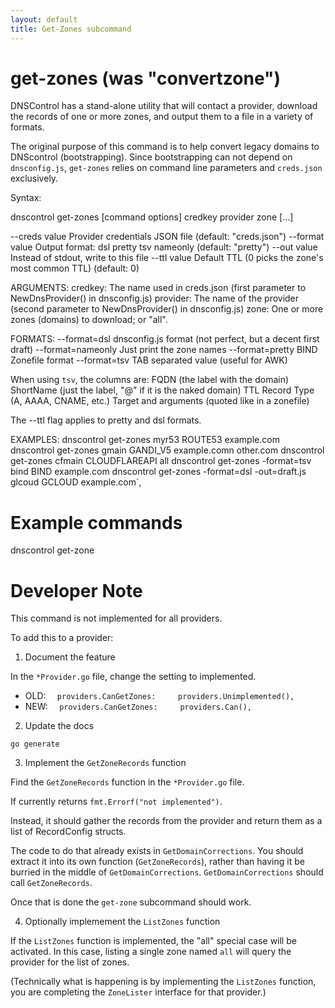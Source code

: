 ```yaml
---
layout: default
title: Get-Zones subcommand
---
```


# get-zones (was "convertzone")

DNSControl has a stand-alone utility that will contact a provider,
download the records of one or more zones, and output them to a file
in a variety of formats.

The original purpose of this command is to help convert legacy domains
to DNScontrol (bootstrapping).  Since bootstrapping can not depend on
`dnsconfig.js`, `get-zones` relies on command line parameters and
`creds.json` exclusively.

Syntax:

   dnscontrol get-zones [command options] credkey provider zone [...]

   --creds value   Provider credentials JSON file (default: "creds.json")
   --format value  Output format: dsl pretty tsv nameonly (default: "pretty")
   --out value     Instead of stdout, write to this file
   --ttl value     Default TTL (0 picks the zone's most common TTL) (default: 0)

ARGUMENTS:
   credkey:  The name used in creds.json (first parameter to NewDnsProvider() in dnsconfig.js)
   provider: The name of the provider (second parameter to NewDnsProvider() in dnsconfig.js)
   zone:     One or more zones (domains) to download; or "all".

FORMATS:
   --format=dsl      dnsconfig.js format (not perfect, but a decent first draft)
   --format=nameonly Just print the zone names
   --format=pretty   BIND Zonefile format
   --format=tsv      TAB separated value (useful for AWK)

When using `tsv`, the columns are:
   FQDN (the label with the domain)
   ShortName (just the label, "@" if it is the naked domain)
   TTL
   Record Type (A, AAAA, CNAME, etc.)
   Target and arguments (quoted like in a zonefile)

The --ttl flag applies to pretty and dsl formats.

EXAMPLES:
   dnscontrol get-zones myr53 ROUTE53 example.com
   dnscontrol get-zones gmain GANDI_V5 example.comn other.com
   dnscontrol get-zones cfmain CLOUDFLAREAPI all
   dnscontrol get-zones -format=tsv bind BIND example.com
   dnscontrol get-zones -format=dsl -out=draft.js glcoud GCLOUD example.com`,


# Example commands

dnscontrol get-zone

# Developer Note

This command is not implemented for all providers.

To add this to a provider:

1. Document the feature

In the `*Provider.go` file, change the setting to implemented.

* OLD: `  providers.CanGetZones:     providers.Unimplemented(),`
* NEW: `  providers.CanGetZones:     providers.Can(),`

2. Update the docs

```
go generate
```

3. Implement the `GetZoneRecords` function

Find the `GetZoneRecords` function in the `*Provider.go` file.

If currently returns `fmt.Errorf("not implemented")`.

Instead, it should gather the records from the provider
and return them as a list of RecordConfig structs.

The code to do that already exists in `GetDomainCorrections`.
You should extract it into its own function (`GetZoneRecords`), rather
than having it be burried in the middle of `GetDomainCorrections`.
`GetDomainCorrections` should call `GetZoneRecords`.

Once that is done the `get-zone` subcommand should work.

4. Optionally implemement the `ListZones` function

If the `ListZones` function is implemented, the "all" special case
will be activated.  In this case, listing a single zone named `all`
will query the provider for the list of zones.

(Technically what is happening is by implementing the `ListZones`
function, you are completing the `ZoneLister` interface for that
provider.)
